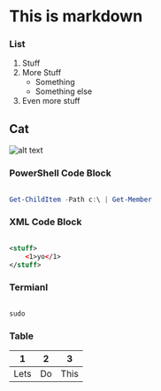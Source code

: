 # This is markdown

### List

1. Stuff
1. More Stuff
   - Something 
   - Something else
1. Even more stuff

## Cat

![alt text](https://www.catster.com/wp-content/uploads/2017/08/A-fluffy-cat-looking-funny-surprised-or-concerned.jpg "Steezcorp")


### PowerShell Code Block

```powershell

Get-ChildItem -Path c:\ | Get-Member

```
### XML Code Block

```xml

<stuff>
    <1>yo</1>
</stuff>

```
### Termianl

```terminal

sudo 

```

### Table

1 | 2 | 3
--- | --- | ---
Lets | Do  | This



